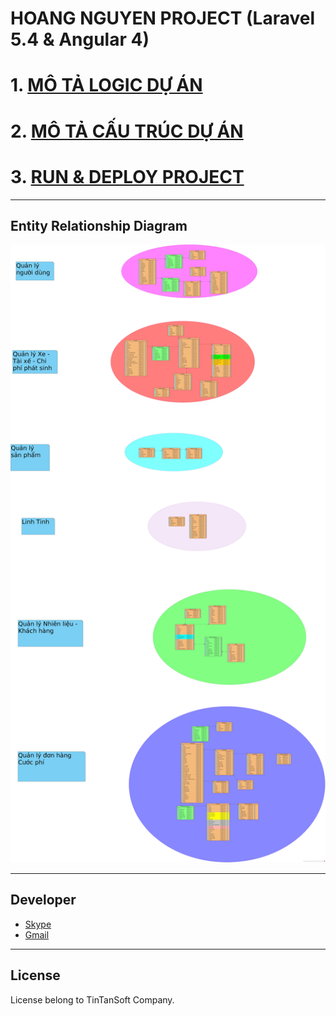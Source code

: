 # HOANG NGUYEN PROJECT (Laravel 5.4 & Angular 4)

# 1. [MÔ TẢ LOGIC DỰ ÁN](https://github.com/TinTanNTXinh/hoang-nguyen/blob/master/documents/DOC_MoTaLogic.md) 

# 2. [MÔ TẢ CẤU TRÚC DỰ ÁN](https://github.com/TinTanNTXinh/hoang-nguyen/blob/master/documents/DOC_MoTaCauTruc.md)

# 3. [RUN & DEPLOY PROJECT](https://github.com/TinTanNTXinh/hoang-nguyen/blob/master/documents/DOC_RunAndDeploy.md)

-----------------------------------
## Entity Relationship Diagram
![alt text](https://github.com/TinTanNTXinh/hoang-nguyen/blob/master/documents/ERD.jpg)

-----------------------------------
## Developer

- [Skype](ntxinh.tintansoft)
- [Gmail](ntxinh@tintansoft.com)
-----------------------------------
## License

License belong to TinTanSoft Company.
